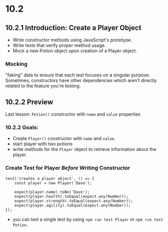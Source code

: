# 10.2

## 10.2.1 Introduction: Create a Player Object

-   Write constructor methods using JavaScript's prototype.
-   Write tests that verify proper method usage.
-   Mock a new Potion object upon creation of a Player object.

### Mocking

"faking" data to ensure that each test focuses on a singular purpose. Sometimes, constructors have other dependencies which aren't directly related to the feature you're testing.

## 10.2.2 Preview

Last lesson: `Potion()` constructor with `name` and `value` properties

### 10.2.2 Goals:

-   Create `Player()` constructor with `name` and `value`.
-   start player with two potions
-   write methods for the `Player` object to retrieve information about the player.

### Create Test for Player _Before_ Writing Constructor

```
test('creates a player object', () => {
    const player = new Player('Dave');

    expect(player.name).toBe('Dave');
    expect(player.health).toEqual(expect.any(Number));
    expect(player.strength).toEqual(expect.any(Number));
    expect(player.agility).toEqual(expect.any(Number));
});
```
- you can test a single test by using `npm run test Player` or `npm run test Potion`.

